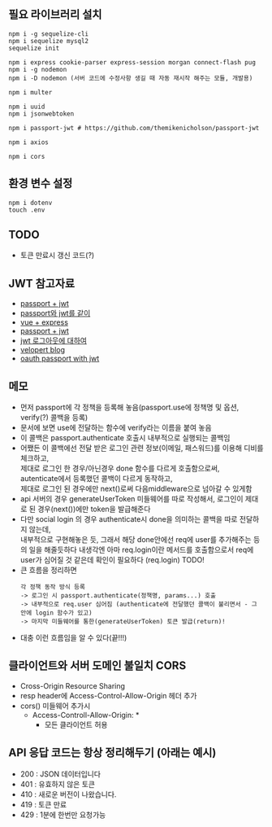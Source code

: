 ## 필요 라이브러리 설치
```
npm i -g sequelize-cli
npm i sequelize mysql2
sequelize init

npm i express cookie-parser express-session morgan connect-flash pug
npm i -g nodemon
npm i -D nodemon (서버 코드에 수정사항 생길 때 자동 재시작 해주는 모듈, 개발용) 

npm i multer

npm i uuid
npm i jsonwebtoken

npm i passport-jwt # https://github.com/themikenicholson/passport-jwt

npm i axios

npm i cors
```

## 환경 변수 설정
```
npm i dotenv
touch .env
```

## TODO
- 토큰 만료시 갱신 코드(?)

## JWT 참고자료
- [passport + jwt](https://www.sitepoint.com/spa-social-login-google-facebook/)
- [passport와 jwt를 같이](https://medium.com/front-end-weekly/learn-using-jwt-with-passport-authentication-9761539c4314)
- [vue + express](http://blog.jeonghwan.net/2018/03/26/vue-authentication.html)
- [passport + jwt](http://webframeworks.kr/tutorials/expressjs/auth_log_in_out/)
- [jwt 로그아웃에 대하여](https://medium.com/devgorilla/how-to-log-out-when-using-jwt-a8c7823e8a6)
- [velopert blog](https://velopert.com/2448)
- [oauth passport with jwt](https://stackoverflow.com/questions/40828955/passport-jwt-google-strategy-disable-session-res-send-after-google-cal)


## 메모
- 먼저 passport에 각 정책을 등록해 놓음(passport.use에 정책명 및 옵션, verify(?) 콜백을 등록) 
- 문서에 보면 use에 전달하는 함수에 verify라는 이름을 붙여 놓음
- 이 콜백은 passport.authenticate 호출시 내부적으로 실행되는 콜백임
- 어쨌든 이 콜백에선 전달 받은 로그인 관련 정보(이메일, 패스워드)를 이용해 디비를 체크하고,  
	제대로 로그인 한 경우/아닌경우 done 함수를 다르게 호출함으로써,  
	autenticate에서 등록했던 콜백이 다르게 동작하고,  
	제대로 로그인 된 경우에만 next()로써 다음middleware으로 넘아갈 수 있게함
- api 서버의 경우 generateUserToken 미들웨어를 따로 작성해서, 로그인이 제대로 된 경우(next())에만 token을 발급해준다
- 다만 social login 의 경우 authenticate시 done을 의미하는 콜백을 따로 전달하지 않는데,  
	내부적으로 구현해놓은 듯, 그래서 해당 done안에선 req에 user를 추가해주는 등의 일을 해줄듯하다
	내생각엔 아마 req.login이란 메서드를 호출함으로서 req에 user가 심어질 것 같은데 확인이 필요하다 (req.login) TODO!
- 큰 흐름을 정리하면 
	```
	각 정책 동작 방식 등록 
	-> 로그인 시 passport.authenticate(정책명, params...) 호출 
	-> 내부적으로 req.user 심어짐 (authenticate에 전달했던 콜백이 불리면서 - 그 안에 login 함수가 있고)
	-> 마지막 미들웨어를 통한(generateUserToken) 토큰 발급(return)!
	```
- 대충 이런 흐름임을 알 수 있다(끝!!!)

## 클라이언트와 서버 도메인 불일치 CORS
- Cross-Origin Resource Sharing
- resp header에 Access-Control-Allow-Origin 헤더 추가
- cors() 미들웨어 추가시
	- Access-Controll-Allow-Origin: * 
		- 모든 클라이언트 허용


## API 응답 코드는 항상 정리해두기 (아래는 예시)
- 200 : JSON 데이터입니다
- 401 : 유효하지 않은 토큰
- 410 : 새로운 버전이 나왔습니다.
- 419 : 토큰 만료
- 429 : 1분에 한번만 요청가능
